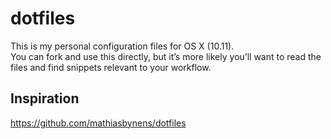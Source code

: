 # dotfiles
This is my personal configuration files for OS X (10.11).  
You can fork and use this directly, but it’s more likely you’ll want to read the files and find snippets relevant to your workflow.

## Inspiration
<https://github.com/mathiasbynens/dotfiles>  
